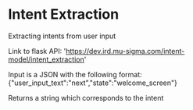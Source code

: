 # Intent Extraction

Extracting intents from user input

Link to flask API: 'https://dev.ird.mu-sigma.com/intent-model/intent_extraction'

Input is a JSON with the following format:
{"user_input_text":"next","state":"welcome_screen"}

Returns a string which corresponds to the intent  